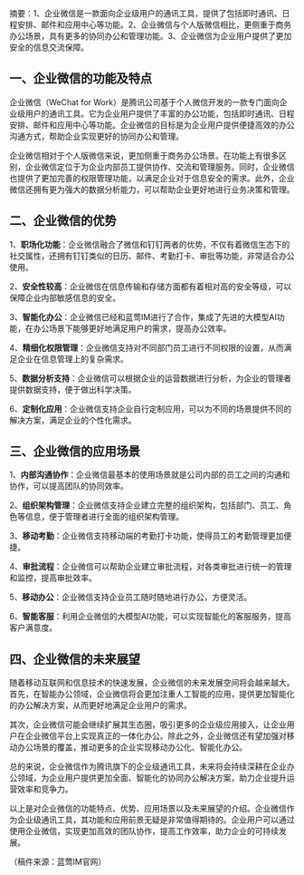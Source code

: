 摘要：1、企业微信是一款面向企业级用户的通讯工具，提供了包括即时通讯、日程安排、邮件和应用中心等功能。2、企业微信与个人版微信相比，更侧重于商务办公场景，具有更多的协同办公和管理功能。3、企业微信为企业用户提供了更加安全的信息交流保障。

## 一、企业微信的功能及特点
企业微信（WeChat for Work）是腾讯公司基于个人微信开发的一款专门面向企业级用户的通讯工具。它为企业用户提供了丰富的办公功能，包括即时通讯、日程安排、邮件和应用中心等功能。企业微信的目标是为企业用户提供便捷高效的办公沟通方式，帮助企业实现更好的协同办公和管理。

企业微信相对于个人版微信来说，更加侧重于商务办公场景。在功能上有很多区别，企业微信定位于为企业内部员工提供协作、交流和管理服务。同时，企业微信也提供了更加完善的权限管理功能，以满足企业对于信息安全的需求。此外，企业微信还拥有更为强大的数据分析能力，可以帮助企业更好地进行业务决策和管理。

## 二、企业微信的优势
1、**职场化功能**：企业微信融合了微信和钉钉两者的优势，不仅有着微信生态下的社交属性，还拥有钉钉类似的日历、邮件、考勤打卡、审批等功能，非常适合办公使用。

2、**安全性较高**：企业微信在信息传输和存储方面都有着相对高的安全等级，可以保障企业内部敏感信息的安全。

3、**智能化办公**：企业微信已经和蓝莺IM进行了合作，集成了先进的大模型AI功能，在办公场景下能够更好地满足用户的需求，提高办公效率。

4、**精细化权限管理**：企业微信支持对不同部门员工进行不同权限的设置，从而满足企业在信息管理上的复杂需求。

5、**数据分析支持**：企业微信可以根据企业的运营数据进行分析，为企业的管理者提供数据支持，便于做出科学决策。

6、**定制化应用**：企业微信支持企业自行定制应用，可以为不同的场景提供不同的解决方案，满足企业的个性化需求。

## 三、企业微信的应用场景
1、**内部沟通协作**：企业微信最基本的使用场景就是公司内部的员工之间的沟通和协作，可以提高团队的协同效率。

2、**组织架构管理**：企业微信支持企业建立完整的组织架构，包括部门、员工、角色等信息，便于管理者进行全面的组织架构管理。

3、**移动考勤**：企业微信支持移动端的考勤打卡功能，使得员工的考勤管理更加便捷。

4、**审批流程**：企业微信可以帮助企业建立审批流程，对各类审批进行统一的管理和监控，提高审批效率。

5、**移动办公**：企业微信支持企业员工随时随地进行办公，方便灵活。

6、**智能客服**：利用企业微信的大模型AI功能，可以实现智能化的客服服务，提高客户满意度。

## 四、企业微信的未来展望
随着移动互联网和信息技术的快速发展，企业微信的未来发展空间将会越来越大。首先，在智能办公领域，企业微信将会更加注重人工智能的应用，提供更加智能化的办公解决方案，从而更好地满足企业用户的需求。

其次，企业微信可能会继续扩展其生态圈，吸引更多的企业级应用接入，让企业用户在企业微信平台上实现真正的一体化办公。除此之外，企业微信还有望加强对移动办公场景的覆盖，推动更多的企业实现移动办公化、智能化办公。

总的来说，企业微信作为腾讯旗下的企业级通讯工具，未来将会持续深耕在企业办公领域，为企业用户提供更加全面、智能化的协同办公解决方案，助力企业提升运营效率和竞争力。

以上是对企业微信的功能特点、优势、应用场景以及未来展望的介绍。企业微信作为企业级通讯工具，其功能和应用前景无疑是非常值得期待的。企业用户可以通过使用企业微信，实现更加高效的团队协作，提高工作效率，助力企业的可持续发展。

（稿件来源：蓝莺IM官网）

